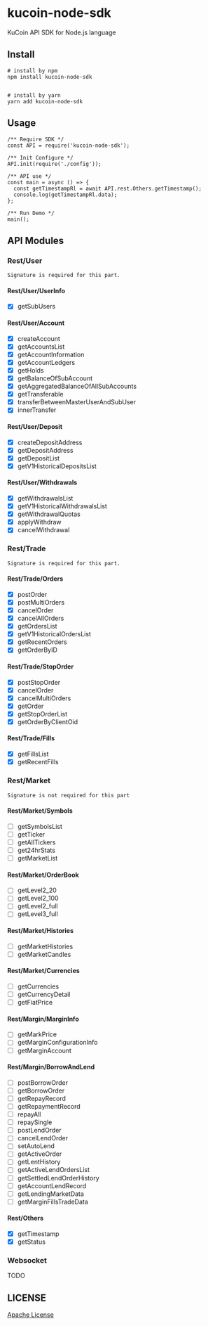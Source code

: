 # kucoin-node-sdk
KuCoin API SDK for Node.js language


## Install
```
# install by npm
npm install kucoin-node-sdk


# install by yarn
yarn add kucoin-node-sdk
```


## Usage

```
/** Require SDK */
const API = require('kucoin-node-sdk');

/** Init Configure */
API.init(require('./config'));

/** API use */
const main = async () => {
  const getTimestampRl = await API.rest.Others.getTimestamp();
  console.log(getTimestampRl.data);
};

/** Run Demo */
main();
```

## API Modules

### Rest/User
```
Signature is required for this part.
```

#### Rest/User/UserInfo
- [x] getSubUsers
#### Rest/User/Account
- [x] createAccount
- [x] getAccountsList
- [x] getAccountInformation
- [x] getAccountLedgers
- [x] getHolds
- [x] getBalanceOfSubAccount
- [x] getAggregatedBalanceOfAllSubAccounts
- [x] getTransferable
- [x] transferBetweenMasterUserAndSubUser
- [x] innerTransfer
#### Rest/User/Deposit
- [x] createDepositAddress
- [x] getDepositAddress
- [x] getDepositList
- [x] getV1HistoricalDepositsList
#### Rest/User/Withdrawals
- [x] getWithdrawalsList
- [x] getV1HistoricalWithdrawalsList
- [x] getWithdrawalQuotas
- [x] applyWithdraw
- [x] cancelWithdrawal

### Rest/Trade
```
Signature is required for this part.
```

#### Rest/Trade/Orders
- [x] postOrder
- [x] postMultiOrders
- [x] cancelOrder
- [x] cancelAllOrders
- [x] getOrdersList
- [x] getV1HistoricalOrdersList
- [x] getRecentOrders
- [x] getOrderByID
#### Rest/Trade/StopOrder
- [x] postStopOrder
- [x] cancelOrder
- [x] cancelMultiOrders
- [x] getOrder
- [x] getStopOrderList
- [x] getOrderByClientOid
#### Rest/Trade/Fills
- [x] getFillsList
- [x] getRecentFills

### Rest/Market
```
Signature is not required for this part
```
#### Rest/Market/Symbols
- [ ] getSymbolsList
- [ ] getTicker
- [ ] getAllTickers
- [ ] get24hrStats
- [ ] getMarketList
#### Rest/Market/OrderBook
- [ ] getLevel2_20
- [ ] getLevel2_100
- [ ] getLevel2_full
- [ ] getLevel3_full
#### Rest/Market/Histories
- [ ] getMarketHistories
- [ ] getMarketCandles
#### Rest/Market/Currencies
- [ ] getCurrencies
- [ ] getCurrencyDetail
- [ ] getFiatPrice
#### Rest/Margin/MarginInfo
- [ ] getMarkPrice
- [ ] getMarginConfigurationInfo
- [ ] getMarginAccount
#### Rest/Margin/BorrowAndLend
- [ ] postBorrowOrder
- [ ] getBorrowOrder
- [ ] getRepayRecord
- [ ] getRepaymentRecord
- [ ] repayAll
- [ ] repaySingle
- [ ] postLendOrder
- [ ] cancelLendOrder
- [ ] setAutoLend
- [ ] getActiveOrder
- [ ] getLentHistory
- [ ] getActiveLendOrdersList
- [ ] getSettledLendOrderHistory
- [ ] getAccountLendRecord
- [ ] getLendingMarketData
- [ ] getMarginFillsTradeData

#### Rest/Others
- [x] getTimestamp
- [x] getStatus

### Websocket
TODO

## LICENSE

[Apache License](LICENSE)


